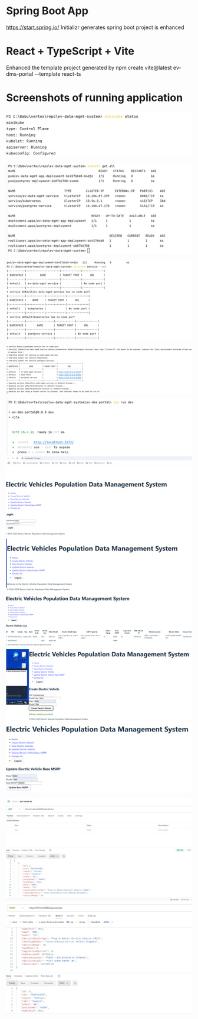# Spring Boot App 
https://start.spring.io/ Initializr generates spring boot project is enhanced  

# React + TypeScript + Vite
Enhanced the template project generated by 
    npm create vite@latest ev-dms-portal --template react-ts

# Screenshots of running application


![Alt text](docs/screenshots/minikube.png)



![Alt text](docs/screenshots/kubectl.png)


![Alt text](docs/screenshots/url1.png)


![Alt text](docs/screenshots/url2.png)

![Alt text](docs/screenshots/portal1.png)
![Alt text](docs/screenshots/portal2.png)
![Alt text](docs/screenshots/portal3.png)
![Alt text](docs/screenshots/portal4.png)
![Alt text](docs/screenshots/portal5.png)
![Alt text](docs/screenshots/portal6.png)

![Alt text](docs/screenshots/p1.png)
![Alt text](docs/screenshots/p2.png)